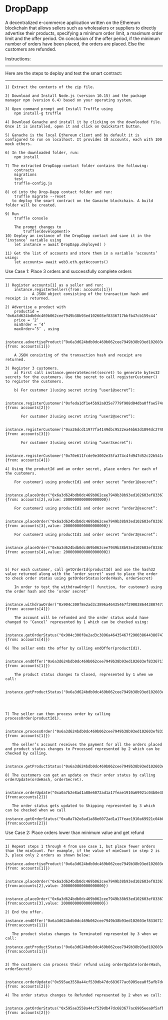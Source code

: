 # DropDapp
A decentralized e-commerce application written on the Ethereum blockchain that allows sellers such as wholesalers or suppliers to directly advertise their products, specifying a minimum order limit, a maximum order limit and the offer period. On conclusion of the offer period, if the minimum number of orders have been placed, the orders are placed. Else the customers are refunded.

Instructions:
*************
Here are the steps to deploy and test the smart contract:
*********************************************************
	1) Extract the contents of the zip file.
	
	2) Download and Install Node.js (version 10.15) and the package manager npm (version 6.4) based on your operating system.
	
	3) Open command prompt and Install Truffle using
		npm install-g truffle
	
	4) Download Ganache and install it by clicking on the downloaded file. Once it is installed, open it and click on Quickstart button.
	
	5) Ganache is the local Ethereum client and by default it is configured to run on localhost. It provides 10 accounts, each with 100 mock ethers.
	
	6) In the downloaded folder, run:
		npm install
	
	7) The extracted DropDapp-contact folder contains the following:
		contracts
		migrations
		test
		truffle-config.js
	
	8) cd into the Drop-Dapp contact folder and run:
		truffle migrate --reset 
	   to deploy the smart contract on the Ganache blockchain. A build folder will be created.
	
	9) Run 	
		truffle console 
	
		The prompt changes to 
			truffle(development)>
	10) Deploy an instance of the DropDapp contact and save it in the ‘instance’ variable using 
		let instance = await DropDapp.deployed( )
	
	11) Get the list of accounts and store them in a variable ‘accounts’ using:
		let accounts= await web3.eth.getAccounts()


Use Case 1: Place 3 orders and successfully complete orders
***********************************************************
	1) Register accounts[1] as a seller and run:
		instance.registerSeller({from: accounts[1]})
				A JSON object consisting of the transaction hash and receipt is returned.
	
	2) Advertise a product with 
		productid = ‘0x6a3d624bdb0dc469b062cee7949b38b93ed102603ef8336717bbfb47cb159c44’
	 	price = ‘2’
		minOrder = ‘4’
		maxOrder=’5’ , using 
		
			instance.advertiseProduct(“0x6a3d624bdb0dc469b062cee7949b38b93ed102603ef8336717bbfb47cb159c44”,"2","2","3",{from: accounts[1]})

		A JSON consisting of the transaction hash and receipt are returned.
	
	3) Register 3 customers.
		a) First call instance.generateSecret(secret) to generate bytes32 secrets for the customers. Use the secret to call registerCustomer() to register the customers.

		b) For customer 1(using secret string “user1@secret”):

			instance.registerCustomer("0xfeda1df1e45b92a035e7779f908d04dba0ffae574d129d7c5309f9276dda3c5f", {from: accounts[2]})

		   For customer 2(using secret string “user2@secret”):

			instance.registerCustomer("0xa26dcd11977fa4149dbc9522ea46b63d1894dc27482ad6cef5fc336ca9af85ec",{from: accounts[3]})

		   For customer 3(using secret string “user3secret”):

			instance.registerCustomer("0x70e611fcde9e3002e35fa374c4fd947d52c22b541da1303c46016e8d6fac9c81",{from: accounts[4]})

	4) Using the productId and an order secret, place orders for each of the customers.

		For customer1 using productId1 and order secret “order1@secret”:

			instance.placeOrder("0x6a3d624bdb0dc469b062cee7949b38b93ed102603ef8336717bbfb47cb159c44","0x8f191f7bca006ab1da80113352451c03d6f8583f7f7e69ad933dc9147df89e70", {from: accounts[2],value: 2000000000000000000})

		For customer2 using productId1 and order secret “order2@secret”:

			instance.placeOrder("0x6a3d624bdb0dc469b062cee7949b38b93ed102603ef8336717bbfb47cb159c44","0x9db39cc6b6a7cf935e32ed27f1ee346e43f97679326d8ce502f276b57e44676b", {from: accounts[3],value: 2000000000000000000})

		For customer3 using productId1 and order secret “order3@secret”:

			instance.placeOrder("0x6a3d624bdb0dc469b062cee7949b38b93ed102603ef8336717bbfb47cb159c44","0xe8513fcfa11f6318ed78cfe2c8970defb0a7062473bf06eee9ade6b0c502d083", {from: accounts[4],value: 2000000000000000000})



	5) For each customer, call getOrderId(productId) and use the hash32 value returned along with the ‘order secret’ used to place the order to check order status using getOrderStatus(orderHash, orderSecret)

		In order to test the withdrawOrder() function, for customer3 using the order hash and the ‘order secret’

			instance.withdrawOrder("0x904c300f8e2ad3c3896a46435467f2900386443807473f6f2facfbfacf756113","0xe8513fcfa11f6318ed78cfe2c8970defb0a7062473bf06eee9ade6b0c502d083", {from: accounts[4]})

		The account will be refunded and the order status would have changed to ‘Cancel’ represented by 1 which can be checked using:

			instance.getOrderStatus("0x904c300f8e2ad3c3896a46435467f2900386443807473f6f2facfbfacf756113","0xe8513fcfa11f6318ed78cfe2c8970defb0a7062473bf06eee9ade6b0c502d083", {from: accounts[4]})

	6) The seller ends the offer by calling endOffer(productId1).

		instance.endOffer("0x6a3d624bdb0dc469b062cee7949b38b93ed102603ef8336717bbfb47cb159c44", {from: accounts[1]})

		The product status changes to Closed, represented by 1 when we call:

		instance.getProductStatus("0x6a3d624bdb0dc469b062cee7949b38b93ed102603ef8336717bbfb47cb159c44")




	7) The seller can then process order by calling processOrder(productId1).

 				instance.processOrder("0x6a3d624bdb0dc469b062cee7949b38b93ed102603ef8336717bbfb47cb159c44", {from: accounts[1]})
		
	   The seller’s account receives the payment for all the orders placed and product status changes to Processed represented by 2 which can be checked by calling.

				instance.getProductStatus("0x6a3d624bdb0dc469b062cee7949b38b93ed102603ef8336717bbfb47cb159c44")

	8) The customers can get an update on their order status by calling orderUpdate(ordeHash, orderSecret). 

		instance.orderUpdate("0xa0a7b2e8ad1a88e6072ad1a17feae1910a69921c04b0e30caf5875b38838171f","0x8f191f7bca006ab1da80113352451c03d6f8583f7f7e69ad933dc9147df89e70", {from:accounts[2]})

	   The order status gets updated to Shipping represented by 3 which can be checked when we call
		instance.getOrderStatus("0xa0a7b2e8ad1a88e6072ad1a17feae1910a69921c04b0e30caf5875b38838171f","0x8f191f7bca006ab1da80113352451c03d6f8583f7f7e69ad933dc9147df89e70", {from:accounts[2]})



Use Case 2: Place orders lower than minimum value and get refund
****************************************************************
	1) Repeat steps 1 through 4 from use case 1, but place fewer orders than the minCount. For example, if the value of minCount in step 2 is 3, place only 2 orders as shown below:
		instance.advertiseProduct("0x6a3d624bdb0dc469b062cee7949b38b93ed102603ef8336717bbfb47cb159c44","2","3","5",{from: accounts[1]})

		instance.placeOrder("0x6a3d624bdb0dc469b062cee7949b38b93ed102603ef8336717bbfb47cb159c44","0x8f191f7bca006ab1da80113352451c03d6f8583f7f7e69ad933dc9147df89e70",{from:accounts[2],value: 2000000000000000000})

		instance.placeOrder("0x6a3d624bdb0dc469b062cee7949b38b93ed102603ef8336717bbfb47cb159c44","0x9db39cc6b6a7cf935e32ed27f1ee346e43f97679326d8ce502f276b57e44676b",{from:accounts[3],value: 2000000000000000000})

	2) End the offer.
		instance.endOffer("0x6a3d624bdb0dc469b062cee7949b38b93ed102603ef8336717bbfb47cb159c44", {from:accounts[1]})
			
	   The product status changes to Terminated represented by 3 when we call:
							instance.getProductStatus("0x6a3d624bdb0dc469b062cee7949b38b93ed102603ef8336717bbfb47cb159c44",{from:accounts[1]})


	3) The customers can process their refund using orderUpdate(orderHash, orderSecret)

		instance.orderUpdate("0x595ae3558a44cf539db47dc683677ac6905eea0f5afb7dcf71c38994ed53a405","0x8f191f7bca006ab1da80113352451c03d6f8583f7f7e69ad933dc9147df89e70",{from: accounts[2]})
			
	4) The order status changes to Refunded represented by 2 when we call:

		instance.getOrderStatus("0x595ae3558a44cf539db47dc683677ac6905eea0f5afb7dcf71c38994ed53a405","0x8f191f7bca006ab1da80113352451c03d6f8583f7f7e69ad933dc9147df89e70",{from: accounts[2]})
							



